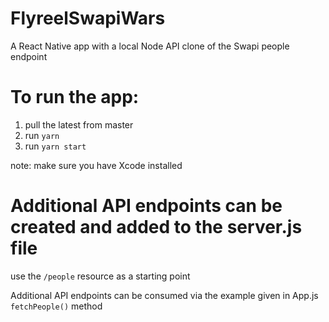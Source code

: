 # FlyreelSwapiWars
A React Native app with a local Node API clone of the Swapi people endpoint

# To run the app:
1. pull the latest from master
2. run `yarn`
3. run `yarn start`

note: make sure you have Xcode installed

# Additional API endpoints can be created and added to the server.js file
use the `/people` resource as a starting point

Additional API endpoints can be consumed via the example given in App.js `fetchPeople()` method
